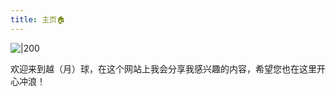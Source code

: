```yaml
---
title: 主页🏠
---
```

![|200](https://picgoyue.oss-cn-hangzhou.aliyuncs.com/Terryue_A_black-haired_boy_in_shorts_and_a_T-shirt_was_on_a_hil_bdbcac3d-cf2c-4eac-b342-cd20ee692148.png)

欢迎来到越（月）球，在这个网站上我会分享我感兴趣的内容，希望您也在这里开心冲浪！

